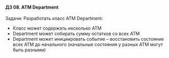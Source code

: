 #### ДЗ 08. ATM Department

Задачи:
Разработать класс ATM Department:
- Класс может содержать несколько ATM
- Department может собирать сумму остатков со всех ATM
- Department может инициировать событие – восстановить состояние всех ATM до начального
(начальные состояния у разных ATM могут быть разными)
